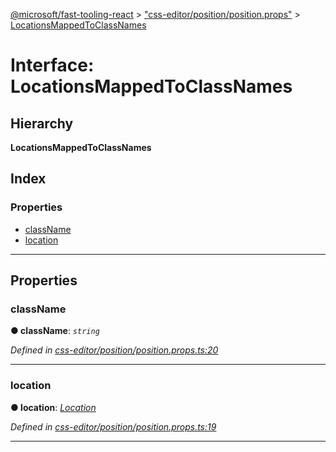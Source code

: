 [@microsoft/fast-tooling-react](../README.md) > ["css-editor/position/position.props"](../modules/_css_editor_position_position_props_.md) > [LocationsMappedToClassNames](../interfaces/_css_editor_position_position_props_.locationsmappedtoclassnames.md)

# Interface: LocationsMappedToClassNames

## Hierarchy

**LocationsMappedToClassNames**

## Index

### Properties

* [className](_css_editor_position_position_props_.locationsmappedtoclassnames.md#classname)
* [location](_css_editor_position_position_props_.locationsmappedtoclassnames.md#location)

---

## Properties

<a id="classname"></a>

###  className

**● className**: *`string`*

*Defined in [css-editor/position/position.props.ts:20](https://github.com/Microsoft/fast-dna/blob/164dd3ca/packages/fast-tooling-react/src/css-editor/position/position.props.ts#L20)*

___
<a id="location"></a>

###  location

**● location**: *[Location](../enums/_css_editor_position_position_props_.location.md)*

*Defined in [css-editor/position/position.props.ts:19](https://github.com/Microsoft/fast-dna/blob/164dd3ca/packages/fast-tooling-react/src/css-editor/position/position.props.ts#L19)*

___

